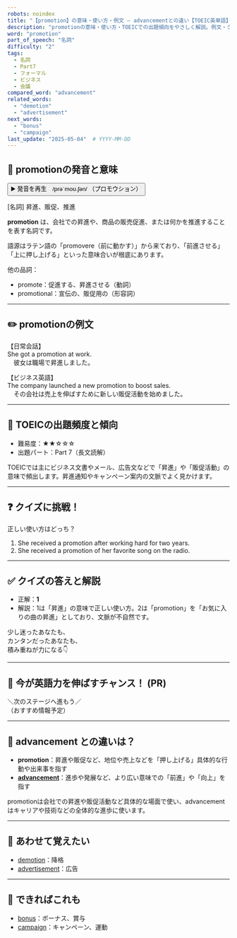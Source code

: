```yaml
---
robots: noindex
title: "【promotion】の意味・使い方・例文 ― advancementとの違い【TOEIC英単語】"
description: "promotionの意味・使い方・TOEICでの出題傾向をやさしく解説。例文・クイズ付きでadvancementとの違いもわかりやすく学べます。"
word: "promotion"
part_of_speech: "名詞"
difficulty: "2"
tags:
  - 名詞
  - Part7
  - フォーマル
  - ビジネス
  - 会議
compared_word: "advancement"
related_words:
  - "demotion"
  - "advertisement"
next_words:
  - "bonus"
  - "campaign"
last_update: "2025-05-04"  # YYYY-MM-DD
---
```


## 🔰 promotionの発音と意味

<button class="play-audio" onclick="playTTS('promotion')">
  <span class="play-audio-main">
    ▶️ 発音を再生　/prəˈmoʊ.ʃən/
  </span>
  <span class="play-audio-sub">
    （プロモウション）
  </span>
</button>

[名詞] 昇進、販促、推進

**promotion** は、会社での昇進や、商品の販売促進、または何かを推進することを表す名詞です。

語源はラテン語の「promovere（前に動かす）」から来ており、「前進させる」「上に押し上げる」といった意味合いが根底にあります。

他の品詞：  
- promote：促進する、昇進させる（動詞）
- promotional：宣伝の、販促用の（形容詞）

---

## ✏️ promotionの例文

【日常会話】  
She got a promotion at work.  
　彼女は職場で昇進しました。

【ビジネス英語】  
The company launched a new promotion to boost sales.  
　その会社は売上を伸ばすために新しい販促活動を始めました。

---

## 🎯 TOEICの出題頻度と傾向

- 難易度：★★☆☆☆
- 出題パート：Part 7（長文読解）

TOEICでは主にビジネス文書やメール、広告文などで「昇進」や「販促活動」の意味で頻出します。昇進通知やキャンペーン案内の文脈でよく見かけます。

---

## ❓ クイズに挑戦！

正しい使い方はどっち？

1. She received a promotion after working hard for two years.  
2. She received a promotion of her favorite song on the radio.

---

## ✅ クイズの答えと解説

- 正解：**1**
- 解説：1は「昇進」の意味で正しい使い方。2は「promotion」を「お気に入りの曲の昇進」としており、文脈が不自然です。

少し迷ったあなたも、  
カンタンだったあなたも、  
積み重ねが力になる👇️

---

## 🚀 今が英語力を伸ばすチャンス！ (PR)

<div class="info-center">
＼次のステージへ進もう／<br>  
（おすすめ情報予定）
</div>

---

## 🤔  advancement との違いは？

- **promotion**：昇進や販促など、地位や売上などを「押し上げる」具体的な行動や出来事を指す
- **[advancement](/word/advancement)**：進歩や発展など、より広い意味での「前進」や「向上」を指す

promotionは会社での昇進や販促活動など具体的な場面で使い、advancementはキャリアや技術などの全体的な進歩に使います。

---

## 🧩 あわせて覚えたい

- [demotion](/word/demotion)：降格
- [advertisement](/word/advertisement)：広告

---

## 📖 できればこれも

- [bonus](/word/bonus)：ボーナス、賞与
- [campaign](/word/campaign)：キャンペーン、運動

<!-- cvid: aid47_bid07 -->
